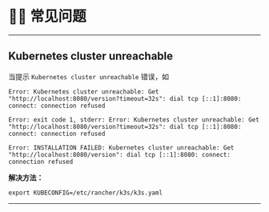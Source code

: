
# 🕵️‍♀️ 常见问题

---

##  Kubernetes cluster unreachable

当提示 ```Kubernetes cluster unreachable``` 错误，如
```
Error: Kubernetes cluster unreachable: Get "http://localhost:8080/version?timeout=32s": dial tcp [::1]:8080: connect: connection refused

Error: exit code 1, stderr: Error: Kubernetes cluster unreachable: Get "http://localhost:8080/version?timeout=32s": dial tcp [::1]:8080: connect: connection refused

Error: INSTALLATION FAILED: Kubernetes cluster unreachable: Get "http://localhost:8080/version": dial tcp [::1]:8080: connect: connection refused
```

**解决方法：**

``` shell
export KUBECONFIG=/etc/rancher/k3s/k3s.yaml
```

---